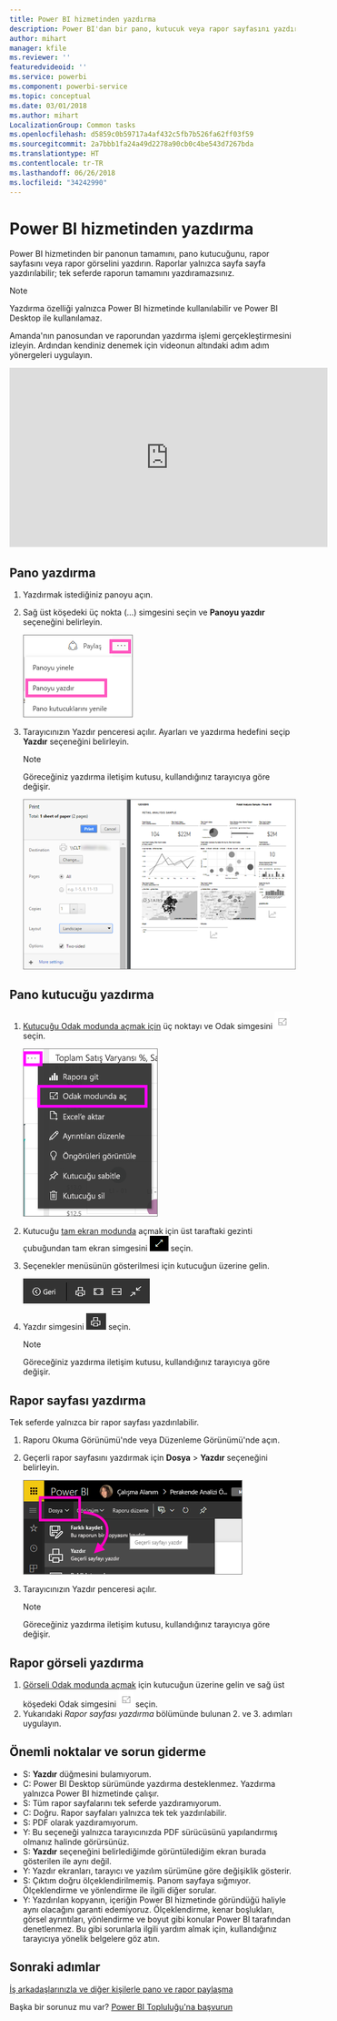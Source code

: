 ```yaml
---
title: Power BI hizmetinden yazdırma
description: Power BI'dan bir pano, kutucuk veya rapor sayfasını yazdırma.
author: mihart
manager: kfile
ms.reviewer: ''
featuredvideoid: ''
ms.service: powerbi
ms.component: powerbi-service
ms.topic: conceptual
ms.date: 03/01/2018
ms.author: mihart
LocalizationGroup: Common tasks
ms.openlocfilehash: d5859c0b59717a4af432c5fb7b526fa62ff03f59
ms.sourcegitcommit: 2a7bbb1fa24a49d2278a90cb0c4be543d7267bda
ms.translationtype: HT
ms.contentlocale: tr-TR
ms.lasthandoff: 06/26/2018
ms.locfileid: "34242990"
---
```

# <a name="printing-from-power-bi-service"></a>Power BI hizmetinden yazdırma
Power BI hizmetinden bir panonun tamamını, pano kutucuğunu, rapor sayfasını veya rapor görselini yazdırın. Raporlar yalnızca sayfa sayfa yazdırılabilir; tek seferde raporun tamamını yazdıramazsınız.

> [!NOTE]
> Yazdırma özelliği yalnızca Power BI hizmetinde kullanılabilir ve Power BI Desktop ile kullanılamaz.
> 
> 

Amanda'nın panosundan ve raporundan yazdırma işlemi gerçekleştirmesini izleyin. Ardından kendiniz denemek için videonun altındaki adım adım yönergeleri uygulayın.

<iframe width="560" height="315" src="https://www.youtube.com/embed/jtlLGRKBvXY" frameborder="0" allowfullscreen></iframe>

## <a name="print-a-dashboard"></a>Pano yazdırma
1. Yazdırmak istediğiniz panoyu açın.
2. Sağ üst köşedeki üç nokta (...) simgesini seçin ve **Panoyu yazdır** seçeneğini belirleyin.
   
    ![Panoyu yazdır seçeneği](media/service-print/pbi_print_dash_ellipses.png)
3. Tarayıcınızın Yazdır penceresi açılır. Ayarları ve yazdırma hedefini seçip **Yazdır** seçeneğini belirleyin.
   
   > [!NOTE]
   > Göreceğiniz yazdırma iletişim kutusu, kullandığınız tarayıcıya göre değişir.
   > 
   
    ![yazdır iletişim kutusu](media/service-print/pbi_print_dash_new2.png)

## <a name="print-a-dashboard-tile"></a>Pano kutucuğu yazdırma
1. [Kutucuğu Odak modunda açmak için](service-focus-mode.md) üç noktayı ve Odak simgesini ![Odak simgesi](media/service-print/power-bi-focus-icon.png) seçin.
   
    ![üç nokta menüsü](media/service-print/menu-options.png)
2. Kutucuğu [tam ekran modunda](service-fullscreen-mode.md) açmak için üst taraftaki gezinti çubuğundan tam ekran simgesini ![tam ekran simgesi](media/service-print/power-bi-full-screen-icon.png) seçin.
3. Seçenekler menüsünün gösterilmesi için kutucuğun üzerine gelin.
   
    ![tam ekran seçenekler menüsü](media/service-print/menu-options-new.png)
4. Yazdır simgesini ![yazdır simgesi](media/service-print/print-icon.png) seçin.     
   
   > [!NOTE]
   > Göreceğiniz yazdırma iletişim kutusu, kullandığınız tarayıcıya göre değişir.
   > 
   > 

## <a name="print-a-report-page"></a>Rapor sayfası yazdırma
Tek seferde yalnızca bir rapor sayfası yazdırılabilir.

1. Raporu Okuma Görünümü'nde veya Düzenleme Görünümü'nde açın.
2. Geçerli rapor sayfasını yazdırmak için **Dosya** > **Yazdır** seçeneğini belirleyin.
   
    ![Power BI Dosya menüsü](media/service-print/power-bi-print.png)
3. Tarayıcınızın Yazdır penceresi açılır.
   
   > [!NOTE]
   > Göreceğiniz yazdırma iletişim kutusu, kullandığınız tarayıcıya göre değişir.
   > 
   > 

## <a name="print-a-report-visual"></a>Rapor görseli yazdırma
1. [Görseli Odak modunda açmak](service-focus-mode.md) için kutucuğun üzerine gelin ve sağ üst köşedeki Odak simgesini ![Odak simgesi](media/service-print/power-bi-focus-icon.png) seçin.
2. Yukarıdaki *Rapor sayfası yazdırma* bölümünde bulunan 2. ve 3. adımları uygulayın.

## <a name="considerations-and-troubleshooting"></a>Önemli noktalar ve sorun giderme
* S: **Yazdır** düğmesini bulamıyorum.    
* C: Power BI Desktop sürümünde yazdırma desteklenmez.  Yazdırma yalnızca Power BI hizmetinde çalışır.
* S: Tüm rapor sayfalarını tek seferde yazdıramıyorum.    
* C: Doğru. Rapor sayfaları yalnızca tek tek yazdırılabilir.
* S: PDF olarak yazdıramıyorum.    
* Y: Bu seçeneği yalnızca tarayıcınızda PDF sürücüsünü yapılandırmış olmanız halinde görürsünüz.    
* S: **Yazdır** seçeneğini belirlediğimde görüntülediğim ekran burada gösterilen ile aynı değil.    
* Y: Yazdır ekranları, tarayıcı ve yazılım sürümüne göre değişiklik gösterir.
* S: Çıktım doğru ölçeklendirilmemiş.  Panom sayfaya sığmıyor. Ölçeklendirme ve yönlendirme ile ilgili diğer sorular.    
* Y: Yazdırılan kopyanın, içeriğin Power BI hizmetinde göründüğü haliyle aynı olacağını garanti edemiyoruz. Ölçeklendirme, kenar boşlukları, görsel ayrıntıları, yönlendirme ve boyut gibi konular Power BI tarafından denetlenmez. Bu gibi sorunlarla ilgili yardım almak için, kullandığınız tarayıcıya yönelik belgelere göz atın.      

## <a name="next-steps"></a>Sonraki adımlar
[İş arkadaşlarınızla ve diğer kişilerle pano ve rapor paylaşma](service-share-dashboards.md)

Başka bir sorunuz mu var? [Power BI Topluluğu'na başvurun](http://community.powerbi.com/)

